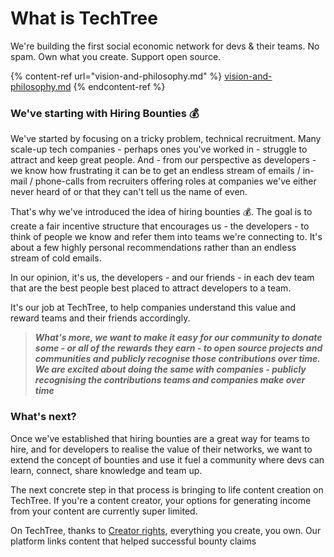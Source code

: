 # What is TechTree

We're building the first social economic network for devs & their teams. No spam. Own what you create. Support open source.

{% content-ref url="vision-and-philosophy.md" %}
[vision-and-philosophy.md](vision-and-philosophy.md)
{% endcontent-ref %}

### We've starting with Hiring Bounties 💰

We've started by focusing on a tricky problem, technical recruitment. Many scale-up tech companies - perhaps ones you've worked in - struggle to attract and keep great people. And - from our perspective as developers - we know how frustrating it can be to get an endless stream of emails / in-mail / phone-calls from recruiters offering roles at companies we've either never heard of or that they can't tell us the name of even.

That's why we've introduced the idea of hiring bounties 💰. The goal is to create a fair incentive structure that encourages us - the developers - to think of people we know and refer them into teams we're connecting to. It's about a few highly personal recommendations rather than an endless stream of cold emails.

In our opinion, it's us, the developers - and our friends - in each dev team that are the best people best placed to attract developers to a team.&#x20;

It's our job at TechTree, to help companies understand this value and reward teams and their friends accordingly.

> _**What's more, we want to make it easy for our community to donate some - or all of the rewards they earn - to open source projects and communities and publicly recognise those contributions over time. We are excited about doing the same with companies - publicly recognising the contributions teams and companies make over time**_

### What's next?

Once we've established that hiring bounties are a great way for teams to hire, and for developers to realise the value of their networks, we want to extend the concept of bounties and use it fuel a community where devs can learn, connect, share knowledge and team up.

The next concrete step in that process is bringing to life content creation on TechTree. If you're a content creator, your options for generating income from your content are currently super limited.

On TechTree, thanks to [Creator rights](getting-started/how-bounties-work/creator-rights.md), everything you create, you own. Our platform links content that helped  successful bounty claims&#x20;

